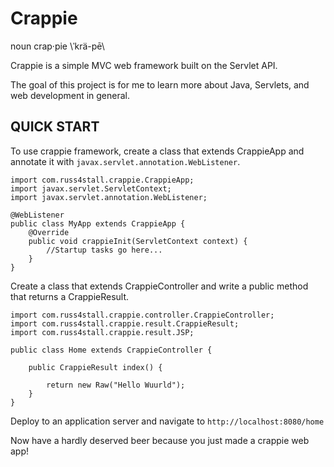 # Crappie

noun  crap·pie  \ˈkrä-pē\

Crappie is a simple MVC web framework built on the Servlet API.

The goal of this project is for me to learn more about Java, Servlets, and web development in general.

## QUICK START
To use crappie framework, create a class that extends CrappieApp and annotate it with `javax.servlet.annotation.WebListener`.

```
import com.russ4stall.crappie.CrappieApp;
import javax.servlet.ServletContext;
import javax.servlet.annotation.WebListener;

@WebListener
public class MyApp extends CrappieApp {
    @Override
    public void crappieInit(ServletContext context) {
        //Startup tasks go here...
    }
}
```

Create a class that extends CrappieController and write a public method that returns a CrappieResult.

```
import com.russ4stall.crappie.controller.CrappieController;
import com.russ4stall.crappie.result.CrappieResult;
import com.russ4stall.crappie.result.JSP;

public class Home extends CrappieController {

    public CrappieResult index() {

        return new Raw("Hello Wuurld");
    }
}
```

Deploy to an application server and navigate to `http://localhost:8080/home`


Now have a hardly deserved beer because you just made a crappie web app!
